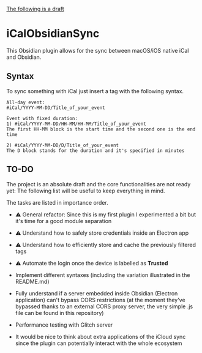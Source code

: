 <u>The following is a draft</u>

# iCalObsidianSync
This Obsidian plugin allows for the sync between macOS/iOS native iCal and Obsidian.

## Syntax
To sync something with iCal just insert a tag with the following syntax.

```
All-day event:
#iCal/YYYY-MM-DD/Title_of_your_event    
    
Event with fixed duration: 
1) #iCal/YYYY-MM-DD/HH-MM/HH-MM/Title_of_your_event    
The first HH-MM block is the start time and the second one is the end time    
    
2) #iCal/YYYY-MM-DD/D/Title_of_your_event    
The D block stands for the duration and it's specified in minutes
```

## TO-DO
The project is an absolute draft and the core functionalities are not ready yet: The following list will be useful to keep everything in mind.

The tasks are listed in importance order.

- ⚠️  General refactor: Since this is my first plugin I experimented a bit but it's time for a good module separation
- ⚠️ Understand how to safely store credentials inside an Electron app
- ⚠️ Understand how to efficiently store and cache the previously filtered tags
- ⚠️ Automate the login once the device is labelled as **Trusted**
- Implement different syntaxes (including the variation illustrated in the README.md)
- Fully understand if a server embedded inside Obsidian (Electron application) can't bypass CORS restrictions (at the moment they've bypassed thanks to an external CORS proxy server, the very simple .js file can be found in this repository)
- Performance testing with Glitch server

- It would be nice to think about extra applications of the iCloud sync since the plugin can potentially interact with the whole ecosystem
